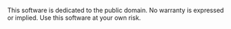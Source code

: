 This software is dedicated to the public domain. No warranty is expressed or implied.
Use this software at your own risk.
